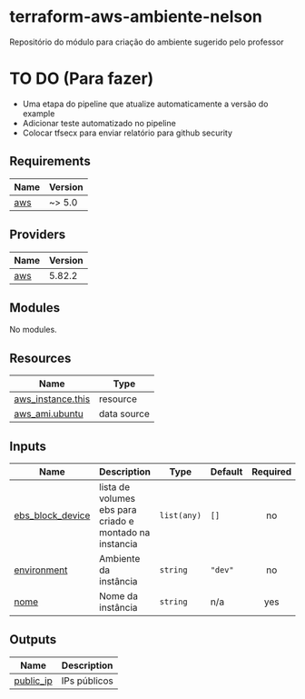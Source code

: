 # terraform-aws-ambiente-nelson
Repositório do módulo para criação do ambiente sugerido pelo professor

#  TO DO (Para fazer)

- Uma etapa do pipeline que atualize automaticamente a versão do example
- Adicionar teste automatizado no pipeline
- Colocar tfsecx para enviar relatório para github security
<!-- BEGIN_TF_DOCS -->
## Requirements

| Name | Version |
|------|---------|
| <a name="requirement_aws"></a> [aws](#requirement\_aws) | ~> 5.0 |

## Providers

| Name | Version |
|------|---------|
| <a name="provider_aws"></a> [aws](#provider\_aws) | 5.82.2 |

## Modules

No modules.

## Resources

| Name | Type |
|------|------|
| [aws_instance.this](https://registry.terraform.io/providers/hashicorp/aws/latest/docs/resources/instance) | resource |
| [aws_ami.ubuntu](https://registry.terraform.io/providers/hashicorp/aws/latest/docs/data-sources/ami) | data source |

## Inputs

| Name | Description | Type | Default | Required |
|------|-------------|------|---------|:--------:|
| <a name="input_ebs_block_device"></a> [ebs\_block\_device](#input\_ebs\_block\_device) | lista de volumes ebs para criado e montado na instancia | `list(any)` | `[]` | no |
| <a name="input_environment"></a> [environment](#input\_environment) | Ambiente da instância | `string` | `"dev"` | no |
| <a name="input_nome"></a> [nome](#input\_nome) | Nome da instância | `string` | n/a | yes |

## Outputs

| Name | Description |
|------|-------------|
| <a name="output_public_ip"></a> [public\_ip](#output\_public\_ip) | IPs públicos |
<!-- END_TF_DOCS -->